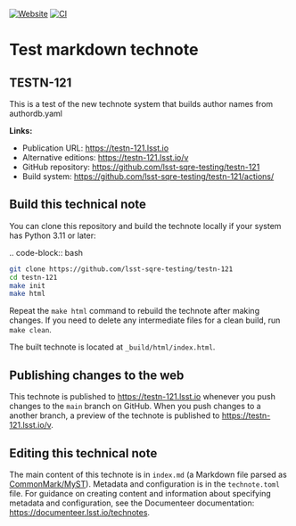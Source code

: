 [![Website](https://img.shields.io/badge/testn--121-lsst.io-brightgreen.svg)](https://testn-121.lsst.io)
[![CI](https://github.com/lsst-sqre-testing/testn-121/actions/workflows/ci.yaml/badge.svg)](https://github.com/lsst-sqre-testing/testn-121/actions/workflows/ci.yaml)

# Test markdown technote

## TESTN-121

This is a test of the new technote system that builds author names from authordb.yaml

**Links:**

- Publication URL: https://testn-121.lsst.io
- Alternative editions: https://testn-121.lsst.io/v
- GitHub repository: https://github.com/lsst-sqre-testing/testn-121
- Build system: https://github.com/lsst-sqre-testing/testn-121/actions/


## Build this technical note

You can clone this repository and build the technote locally if your system has Python 3.11 or later:

.. code-block:: bash

```sh
git clone https://github.com/lsst-sqre-testing/testn-121
cd testn-121
make init
make html
```

Repeat the `make html` command to rebuild the technote after making changes.
If you need to delete any intermediate files for a clean build, run `make clean`.

The built technote is located at `_build/html/index.html`.

## Publishing changes to the web

This technote is published to https://testn-121.lsst.io whenever you push changes to the `main` branch on GitHub.
When you push changes to a another branch, a preview of the technote is published to https://testn-121.lsst.io/v.

## Editing this technical note

The main content of this technote is in `index.md` (a Markdown file parsed as [CommonMark/MyST](https://myst-parser.readthedocs.io/en/latest/index.html)).
Metadata and configuration is in the `technote.toml` file.
For guidance on creating content and information about specifying metadata and configuration, see the Documenteer documentation: https://documenteer.lsst.io/technotes.
